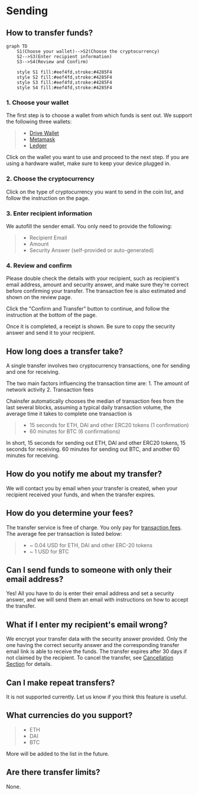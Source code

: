 # Sending

## How to transfer funds?

```mermaid
graph TD
    S1(Choose your wallet)-->S2(Choose the cryptocurrency)
    S2-->S3(Enter recipient information)
    S3-->S4(Review and Confirm)

    style S1 fill:#eef4fd,stroke:#4285F4
    style S2 fill:#eef4fd,stroke:#4285F4
    style S3 fill:#eef4fd,stroke:#4285F4
    style S4 fill:#eef4fd,stroke:#4285F4
```

### 1. Choose your wallet

The first step is to choose a wallet from which funds is sent out.
We support the following three wallets:

> * [Drive Wallet](/wallet)
> * [Metamask](https://metamask.io/)
> * [Ledger](https://www.ledger.com/)

Click on the wallet you want to use and proceed to the next step. 
If you are using a hardware wallet, make sure to keep your device plugged in.

### 2. Choose the cryptocurrency

Click on the type of cryptocurrency you want to send in the coin list, and follow the instruction on the page.

### 3. Enter recipient information

We autofill the sender email. You only need to provide the following:

> * Recipient Email
> * Amount
> * Security Answer (self-provided or auto-generated)

### 4. Review and confirm

Please double check the details with your recipient, such as recipient's email address, amount and security answer, and make sure they're correct before confirming your transfer. The transaction fee is also estimated and shown on the review page.

Click the "Confirm and Transfer" button to continue, and follow the instruction at the bottom of the page.

Once it is completed, a receipt is shown. Be sure to copy the security answer and send it to your recipient.

## How long does a transfer take?

A single transfer involves two cryptocurrency transactions, one for sending and one for receiving.

The two main factors influencing the transaction time are:
    1. The amount of network activity
    2. Transaction fees

Chainsfer automatically chooses the median of transaction fees from the last several blocks, assuming a typical daily transaction volume, the average time it takes to complete one transaction is

> * 15 seconds for ETH, DAI and other ERC20 tokens (1 confirmation)
> * 60 minutes for BTC (6 confirmations)

In short, 15 seconds for sending out ETH, DAI and other ERC20 tokens, 15 seconds for receiving.
60 minutes for sending out BTC, and another 60 minutes for receiving. 

## How do you notify me about my transfer?

We will contact you by email when your transfer is created, when your recipient received your funds, and when the transfer expires.

## How do you determine your fees?

The transfer service is free of charge. You only pay for [transaction fees](https://en.wikipedia.org/wiki/Cryptocurrency#Transaction_fees). The average fee per transaction is listed below:

> * ~ 0.04 USD for ETH, DAI and other ERC-20 tokens
> * ~ 1 USD for BTC


## Can I send funds to someone with only their email address?

Yes! All you have to do is enter their email address and set a security answer, and we will send them an email with instructions on how to accept the transfer.

## What if I enter my recipient's email wrong? 

We encrypt your transfer data with the security answer provided. Only the one having the correct security answer and the corresponding transfer email link is able
to receive the funds. The transfer expires after 30 days if not claimed by the recipient. To cancel the transfer, see [Cancellation Section](/cancelling) for details.

## Can I make repeat transfers?

It is not supported currently. Let us know if you think this feature is useful.

## What currencies do you support?

> * ETH
> * DAI
> * BTC

More will be added to the list in the future.

## Are there transfer limits?

None.
